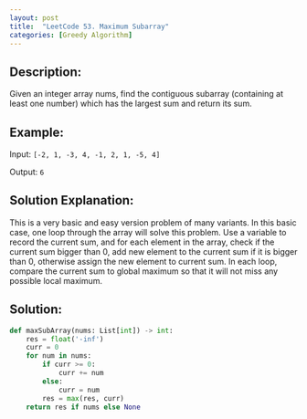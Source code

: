 ```yaml
---
layout: post
title:  "LeetCode 53. Maximum Subarray"
categories: [Greedy Algorithm]
---
```

## Description:
Given an integer array nums, find the contiguous subarray (containing at least one number) which has the largest sum and return its sum.

## Example:
Input: `[-2, 1, -3, 4, -1, 2, 1, -5, 4]`

Output: `6`

## Solution Explanation:
This is a very basic and easy version problem of many variants. In this basic case, one loop through the array will solve this problem. Use a variable to record the current sum, and for each element in the array, check if the current sum bigger than 0, add new element to the current sum if it is bigger than 0, otherwise assign the new element to current sum. In each loop, compare the current sum to global maximum so that it will not miss any possible local maximum.

## Solution:
```python
def maxSubArray(nums: List[int]) -> int:
    res = float('-inf')
    curr = 0
    for num in nums:
        if curr >= 0:
            curr += num
        else:
            curr = num
        res = max(res, curr)
    return res if nums else None
```

